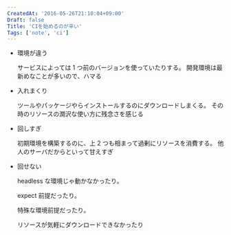 ```yaml
---
CreatedAt: '2016-05-26T21:10:04+09:00'
Draft: false
Title: 'CIを始めるのが辛い'
Tags: ['note', 'ci']
---
```


- 環境が違う

  サービスによっては 1 つ前のバージョンを使っていたりする。
  開発環境は最新めなことが多いので、ハマる

- 入れまくり

  ツールやパッケージやらインストールするのにダウンロードしまくる。
  その時のリソースの潤沢な使い方に残念さを感じる

- 回しすぎ

  初期環境を構築するのに、上 2 つも相まって過剰にリソースを消費する。
  他人のサーバだからといって甘えすぎ

- 回せない

  headless な環境じゃ動かなかったり。

  expect 前提だったり。

  特殊な環境前提だったり。

  リソースが気軽にダウンロードできなかったり
